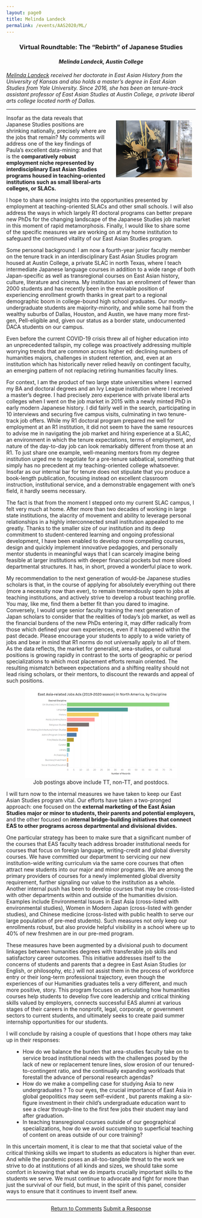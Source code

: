 ```yaml
---
layout: page0
title: Melinda Landeck
permalink: /events/AAS2020/ML/
---
```


<center><h3>Virtual Roundtable: The “Rebirth” of Japanese Studies</h3>
<h4><em>Melinda Landeck, Austin College</em></h4></center>
<p></p>
<p></p>

<em><a href="https://www.austincollege.edu/melinda-landeck/">Melinda Landeck</a> received her doctorate in East Asian History from the University of Kansas and also holds a master’s degree in East Asian Studies from Yale University. Since 2016, she has been an tenure-track assistant professor of East Asian Studies at Austin College, a private liberal arts college located north of Dallas. </em>
<hr>
<p></p>
<div style>
<img src="/images/MLimg.jpg" style="float:right;max-width:40%;padding: 15px 10px 10px 25px;">
</div>
Insofar as the data reveals that Japanese Studies positions are shrinking nationally, precisely where are the jobs that remain? My comments will address one of the key findings of Paula’s excellent data-mining: and that is the <b>comparatively robust employment niche represented by interdisciplinary East Asian Studies programs housed in teaching-oriented institutions such as small liberal-arts colleges, or SLACs.</b>
<p></p>

I hope to share some insights into the opportunities presented by employment at teaching-oriented SLACs and other small schools. I will also address the ways in which largely R1 doctoral programs can better prepare new PhDs for the changing landscape of the Japanese Studies job market in this moment of rapid metamorphosis. Finally, I would like to share some of the specific measures we are working on at my home institution to safeguard the continued vitality of our East Asian Studies program.
<p></p>

Some personal background: I am now a fourth-year junior faculty member on the tenure track in an interdisciplinary East Asian Studies program housed at Austin College, a private SLAC in north Texas, where I teach intermediate Japanese language courses in addition to a wide range of both Japan-specific as well as transregional courses on East Asian history, culture, literature and cinema. My institution has an enrollment of fewer than 2000 students and has recently been in the enviable position of experiencing enrollment growth thanks in great part to a regional demographic boom in college-bound high school graduates. Our mostly-undergraduate students are majority-minority, and while some hail from the wealthy suburbs of Dallas, Houston, and Austin, we have many more first-gen, Pell-eligible and, given our status as a border state, undocumented DACA students on our campus.
<p></p>

Even before the current COVID-19 crisis threw all of higher education into an unprecedented tailspin, my college was proactively addressing multiple worrying trends that are common across higher ed: declining numbers of humanities majors, challenges in student retention, and, even at an institution which has historically never relied heavily on contingent faculty,  an emerging pattern of not replacing retiring humanities faculty lines.
<p></p>

For context, I am the product of two large state universities where I earned my BA and doctoral degrees and an Ivy League institution where I received a master’s degree. I had precisely zero experience with private liberal arts colleges when I went on the job market in 2015 with a newly minted PhD in early modern Japanese history. I did fairly well in the search, participating in 10 interviews and securing five campus visits, culminating in two tenure-track job offers.
While my R1 doctoral program prepared me well for employment at an R1 institution, it did not seem to have the same resources to advise me in navigating the job market and hiring experience at a SLAC, an environment in which the tenure expectations, terms of employment, and nature of the day-to-day job can look remarkably different from those at an R1. To just share one example, well-meaning mentors from my degree institution urged me to negotiate for a pre-tenure sabbatical, something that simply has no precedent at my teaching-oriented college whatsoever. Insofar as our internal bar for tenure does not stipulate that you produce a book-length publication, focusing instead on excellent classroom instruction, institutional service, and a demonstrable engagement with one’s field, it hardly seems necessary.
<p></p>

The fact is that from the moment I stepped onto my current SLAC campus, I felt very much at home. After more than two decades of working in large state institutions, the alacrity of movement and ability to leverage personal relationships in a highly interconnected small institution appealed to me greatly. Thanks to the smaller size of our institution and its deep commitment to student-centered learning and ongoing professional development, I have been enabled to develop more compelling courses, design and quickly implement innovative pedagogies, and personally mentor students in meaningful ways that I can scarcely imagine being feasible at larger institutions with deeper financial pockets but more siloed departmental structures. It has, in short, proved a wonderful place to work.
<p></p>

My recommendation to the next generation of would-be Japanese studies scholars is that, in the course of applying for absolutely everything out there (more a necessity now than ever), to remain tremendously open to jobs at teaching institutions, and actively strive to develop a robust teaching profile. You may, like me, find them a better fit than you dared to imagine. Conversely, I would urge senior faculty training the next generation of Japan scholars to consider that the realities of  today’s job market, as well as the financial burdens of the new PhDs entering it, may differ radically from those which defined your own experiences, even if it happened within the past decade. Please encourage your students to apply to a wide variety of jobs and bear in mind that R1 norms do not universally apply to all of them. As the data reflects, the market for generalist, area-studies, or cultural positions is growing rapidly in contrast to the sorts of geographic or period specializations to which most placement efforts remain oriented. The resulting mismatch between expectations and a shifting reality should not lead rising scholars, or their mentors, to discount the rewards and appeal of such positions.
<p></p>
<center><a href="/projects/jobs2020/"><img src="/images/MLjobs.png" style="max-width:80%;"></a>
<figcaption class="text-center">
Job postings above include TT, non-TT, and postdocs.
</figcaption></center>
<p></p>

<p></p>
I will turn now to the internal measures we have taken to keep our East Asian Studies program vital. Our efforts have taken a two-pronged approach: one focused on the <b>external marketing of the East Asian Studies major or minor to students, their parents and potential employers,</b> and the other focused on <b>internal bridge-building initiatives that connect EAS to other programs across departmental and divisional divides.</b>
<p></p>

One particular strategy has been to make sure that a significant number of the courses that EAS faculty teach address broader institutional needs for courses that focus on foreign language, writing-credit and global diversity courses.  We have committed our department to servicing our new institution-wide writing curriculum via the same core courses that often attract new students into our major and minor programs. We are among the primary providers of courses for a newly implemented global diversity requirement, further signaling our value to the institution as a whole. Another internal push has been to develop courses that may be cross-listed with other departments within and outside of the humanities division. Examples include Environmental Issues in East Asia (cross-listed with environmental studies), Women in Modern Japan (cross-listed with gender studies), and Chinese medicine (cross-listed with public health to serve our large population of pre-med students). Such measures not only keep our enrollments robust, but also provide helpful visibility in a school where up to 40% of new freshmen are in our pre-med program.
<p></p>

These measures have been augmented by a divisional push to document linkages between humanities degrees with transferable job skills and satisfactory career outcomes. This initiative addresses itself to the concerns of students and parents that a degree in East Asian Studies (or English, or philosophy, etc.)  will not assist them in the process of workforce entry or their long-term professional trajectory, even though the experiences of our Humanities graduates tells a very different, and much more positive, story. This program focuses on articulating how humanities courses help students to develop five core leadership and critical thinking skills valued by employers, connects successful EAS alumni at various stages of their careers in the nonprofit, legal, corporate, or government sectors to current students, and ultimately seeks to create paid summer internship opportunities for our students.
<p></p>

I will conclude by raising a couple of questions that I hope others may take up in their responses:
<p></p>
<div>
<span style="padding-left: 20px; display:block">
  <ul><li>How do we balance the burden that area-studies faculty take on to service broad institutional needs with the challenges posed by the lack of new or replacement tenure lines, slow erosion of our tenured-to-contingent ratio, and the continually expanding workloads that forestall the advance of personal research agendas?</li>
  <li>How do we make a compelling case for studying Asia to new undergraduates ? To our eyes, the crucial importance of East Asia in global geopolitics may seem self-evident , but parents making a six-figure investment in their child’s undergraduate education want to see a clear through-line to the first few jobs their student may land after graduation.</li>
  <li>In teaching transregional courses outside of our geographical specializations, how do we avoid succumbing to superficial teaching of content on areas outside of our core training? </li></ul></span>
</div>
<p></p>

In this uncertain moment, it is clear to me that that societal value of the critical thinking skills we impart to students as educators is higher than ever. And while the pandemic poses an all-too-tangible threat to the work we strive to do at institutions of all kinds and sizes, we should take some comfort in knowing that what we do imparts crucially important skills to the students we serve. We must continue to advocate and fight for more than just the survival of our field, but must, in the spirit of this panel, consider ways to ensure that it continues to invent itself anew.
<p></p>
<hr>
<center>
<a href="/events/AAS2020/" class="btn btn-primary btn-lg outline" role="button">Return to Comments</a>&nbsp;<a href="/events/AAS2020/AASsubmit/" class="btn btn-primary btn-lg outline" role="button">Submit a Response</a>
</center>

